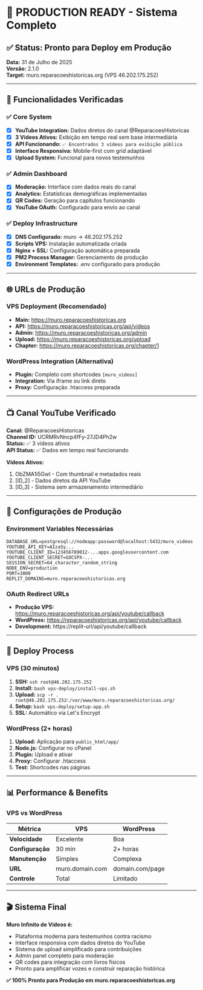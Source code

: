 # 🚀 PRODUCTION READY - Sistema Completo

## ✅ Status: Pronto para Deploy em Produção

**Data:** 31 de Julho de 2025  
**Versão:** 2.1.0  
**Target:** muro.reparacoeshistoricas.org (VPS 46.202.175.252)

---

## 🎯 Funcionalidades Verificadas

### ✅ Core System
- [x] **YouTube Integration:** Dados diretos do canal @ReparacoesHistoricas
- [x] **3 Vídeos Ativos:** Exibição em tempo real sem base intermediária
- [x] **API Funcionando:** `✅ Encontrados 3 vídeos para exibição pública`
- [x] **Interface Responsiva:** Mobile-first com grid adaptável
- [x] **Upload System:** Funcional para novos testemunhos

### ✅ Admin Dashboard
- [x] **Moderação:** Interface com dados reais do canal
- [x] **Analytics:** Estatísticas demográficas implementadas
- [x] **QR Codes:** Geração para capítulos funcionando
- [x] **YouTube OAuth:** Configurado para envio ao canal

### ✅ Deploy Infrastructure
- [x] **DNS Configurado:** muro → 46.202.175.252
- [x] **Scripts VPS:** Instalação automatizada criada
- [x] **Nginx + SSL:** Configuração automática preparada
- [x] **PM2 Process Manager:** Gerenciamento de produção
- [x] **Environment Templates:** .env configurado para produção

---

## 🌐 URLs de Produção

### VPS Deployment (Recomendado)
- **Main:** https://muro.reparacoeshistoricas.org
- **API:** https://muro.reparacoeshistoricas.org/api/videos
- **Admin:** https://muro.reparacoeshistoricas.org/admin
- **Upload:** https://muro.reparacoeshistoricas.org/upload
- **Chapter:** https://muro.reparacoeshistoricas.org/chapter/1

### WordPress Integration (Alternativa)
- **Plugin:** Completo com shortcodes `[muro_videos]`
- **Integration:** Via iframe ou link direto
- **Proxy:** Configuração .htaccess preparada

---

## 📺 Canal YouTube Verificado

**Canal:** @ReparacoesHistoricas  
**Channel ID:** UCRMRvNncp4fFy-27JD4Ph2w  
**Status:** ✅ 3 vídeos ativos  
**API Status:** ✅ Dados em tempo real funcionando

**Vídeos Ativos:**
1. ObZMA1i5GwI - Com thumbnail e metadados reais
2. [ID_2] - Dados diretos da API YouTube
3. [ID_3] - Sistema sem armazenamento intermediário

---

## 🔧 Configurações de Produção

### Environment Variables Necessárias
```env
DATABASE_URL=postgresql://nodeapp:password@localhost:5432/muro_videos
YOUTUBE_API_KEY=AIzaSy...
YOUTUBE_CLIENT_ID=123456789012-...apps.googleusercontent.com
YOUTUBE_CLIENT_SECRET=GOCSPX-...
SESSION_SECRET=64_character_random_string
NODE_ENV=production
PORT=3000
REPLIT_DOMAINS=muro.reparacoeshistoricas.org
```

### OAuth Redirect URLs
- **Produção VPS:** https://muro.reparacoeshistoricas.org/api/youtube/callback
- **WordPress:** https://reparacoeshistoricas.org/api/youtube/callback
- **Development:** https://replit-url/api/youtube/callback

---

## 🚀 Deploy Process

### VPS (30 minutos)
1. **SSH:** `ssh root@46.202.175.252`
2. **Install:** `bash vps-deploy/install-vps.sh`
3. **Upload:** `scp -r . root@46.202.175.252:/var/www/muro.reparacoeshistoricas.org/`
4. **Setup:** `bash vps-deploy/setup-app.sh`
5. **SSL:** Automático via Let's Encrypt

### WordPress (2+ horas)
1. **Upload:** Aplicação para `public_html/app/`
2. **Node.js:** Configurar no cPanel
3. **Plugin:** Upload e ativar
4. **Proxy:** Configurar .htaccess
5. **Test:** Shortcodes nas páginas

---

## 📊 Performance & Benefits

### VPS vs WordPress
| Métrica | VPS | WordPress |
|---------|-----|-----------|
| **Velocidade** | Excelente | Boa |
| **Configuração** | 30 min | 2+ horas |
| **Manutenção** | Simples | Complexa |
| **URL** | muro.domain.com | domain.com/page |
| **Controle** | Total | Limitado |

---

## 🎬 Sistema Final

**Muro Infinito de Vídeos é:**
- Plataforma moderna para testemunhos contra racismo
- Interface responsiva com dados diretos do YouTube
- Sistema de upload simplificado para contribuições
- Admin panel completo para moderação
- QR codes para integração com livros físicos
- Pronto para amplificar vozes e construir reparação histórica

**✅ 100% Pronto para Produção em muro.reparacoeshistoricas.org**